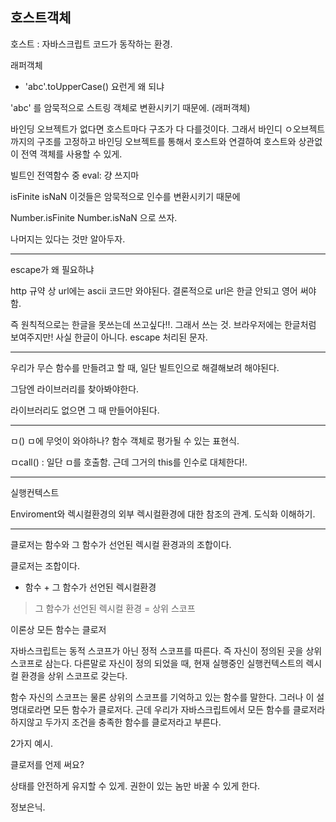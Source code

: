 ## 호스트객체

호스트 : 자바스크립트 코드가 동작하는 환경.

래퍼객체

- 'abc'.toUpperCase() 요런게 왜 되냐

'abc' 를 암묵적으로 스트링 객체로 변환시키기 때문에. (래퍼객체)

바인딩 오브젝트가 없다면 호스트마다 구조가 다 다를것이다. 그래서 바인디 ㅇ오브젝트까지의 구조를 고정하고 바인딩 오브젝트를 통해서 호스트와 연결하여 호스트와 상관없이 전역 객체를 사용할 수 있게.

빌트인 전역함수 중
eval: 걍 쓰지마

isFinite
isNaN
이것들은 암묵적으로 인수를 변환시키기 때문에

Number.isFinite
Number.isNaN
으로 쓰자.

나머지는 있다는 것만 알아두자.

---

escape가 왜 필요하냐

http 규약 상 url에는 ascii 코드만 와야된다. 결론적으로 url은 한글 안되고 영어 써야함.

즉 원칙적으로는 한글을 못쓰는데 쓰고싶다!!. 그래서 쓰는 것. 브라우저에는 한글처럼 보여주지만! 사실 한글이 아니다. escape 처리된 문자.

---

우리가 무슨 함수를 만들려고 할 때, 일단 빌트인으로 해결해보려 해야된다.

그담엔 라이브러리를 찾아봐야한다.

라이브러리도 없으면 그 때 만들어야된다.

---

ㅁ() ㅁ에 무엇이 와야하나? 함수 객체로 평가될 수 있는 표현식.

ㅁcall() : 일단 ㅁ를 호출함. 근데 그거의 this를 인수로 대체한다!.

---

실행컨텍스트

Enviroment와 렉시컬환경의 외부 렉시컬환경에 대한 참조의 관계.
도식화 이해하기.

---

클로저는 함수와 그 함수가 선언된 렉시컬 환경과의 조합이다.

클로저는 조합이다.

- 함수 + 그 함수가 선언된 렉시컬환경

> 그 함수가 선언된 렉시컬 환경 = 상위 스코프

이론상 모든 함수는 클로저

자바스크립트는 동적 스코프가 아닌 정적 스코프를 따른다. 즉 자신이 정의된 곳을 상위 스코프로 삼는다. 다른말로 자신이 정의 되었을 때, 현재 실행중인 실행컨텍스트의 렉시컬 환경을 상위 스코프로 갖는다.

함수 자신의 스코프는 물론 상위의 스코프를 기억하고 있는 함수를 말한다. 그러나 이 설명대로라면 모든 함수가 클로저다. 근데 우리가 자바스크립트에서 모든 함수를 클로저라 하지않고 두가지 조건을 충족한 함수를 클로저라고 부른다.

2가지 예시.

클로저를 언제 써요?

상태를 안전하게 유지할 수 있게. 권한이 있는 놈만 바꿀 수 있게 한다.

정보은닉.
